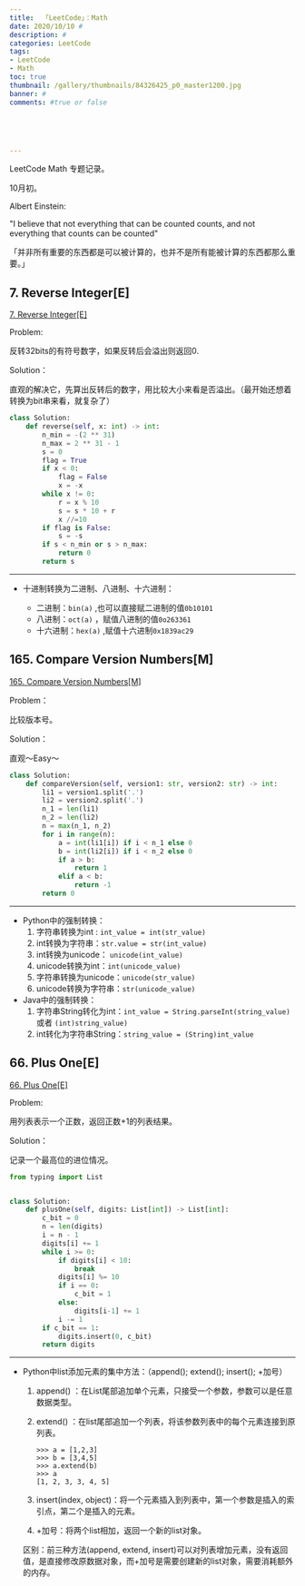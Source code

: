 ```yaml
---
title:  「LeetCode」：Math
date: 2020/10/10 #
description: #
categories: LeetCode
tags: 
- LeetCode
- Math
toc: true
thumbnail: /gallery/thumbnails/84326425_p0_master1200.jpg
banner: #
comments: #true or false





---
```




LeetCode Math 专题记录。

10月初。

Albert Einstein:

 "I believe that not everything that can be counted counts, and not everything that counts can be counted"

「并非所有重要的东西都是可以被计算的，也并不是所有能被计算的东西都那么重要。」

<!--more-->

## 7. Reverse Integer[E]

[7. Reverse Integer[E]](https://leetcode.com/problems/reverse-integer/) 

Problem:

反转32bits的有符号数字，如果反转后会溢出则返回0.

Solution：

直观的解决它，先算出反转后的数字，用比较大小来看是否溢出。（最开始还想着转换为bit串来看，就复杂了）

```python
class Solution:
    def reverse(self, x: int) -> int:
        n_min = -(2 ** 31)
        n_max = 2 ** 31 - 1
        s = 0
        flag = True
        if x < 0:
            flag = False
            x = -x
        while x != 0:
            r = x % 10
            s = s * 10 + r
            x //=10
        if flag is False:
            s = -s
        if s < n_min or s > n_max:
            return 0
        return s
```

---

- 十进制转换为二进制、八进制、十六进制：

  - 二进制：`bin(a)`  ,也可以直接赋二进制的值`0b10101` 
  - 八进制：`oct(a)` ，赋值八进制的值`0o263361` 
  - 十六进制：`hex(a)` ,赋值十六进制`0x1839ac29` 

  

## 165. Compare Version Numbers[M]

[165. Compare Version Numbers[M]](https://leetcode.com/problems/compare-version-numbers/) 

Problem：

比较版本号。

Solution：

直观～Easy～

```python
class Solution:
    def compareVersion(self, version1: str, version2: str) -> int:
        li1 = version1.split('.')
        li2 = version2.split('.')
        n_1 = len(li1)
        n_2 = len(li2)
        n = max(n_1, n_2)
        for i in range(n):
            a = int(li1[i]) if i < n_1 else 0
            b = int(li2[i]) if i < n_2 else 0
            if a > b:
                return 1
            elif a < b:
                return -1
        return 0
```

---

- Python中的强制转换：
  1. 字符串转换为int : `int_value = int(str_value)` 
  2. int转换为字符串：`str.value = str(int_value)` 
  3. int转换为unicode： `unicode(int_value)` 
  4. unicode转换为int：`int(unicode_value)` 
  5. 字符串转换为unicode：`unicode(str_value)` 
  6. unicode转换为字符串：`str(unicode_value)` 
- Java中的强制转换：
  1. 字符串String转化为int：`int_value = String.parseInt(string_value)` 或者 `(int)string_value)` 
  2. int转化为字符串String：`string_value = (String)int_value` 

## 66. Plus One[E]

[66. Plus One[E]](https://leetcode.com/problems/plus-one/) 

Problem:

用列表表示一个正数，返回正数+1的列表结果。

Solution：

记录一个最高位的进位情况。

```python
from typing import List


class Solution:
    def plusOne(self, digits: List[int]) -> List[int]:
        c_bit = 0
        n = len(digits)
        i = n - 1
        digits[i] += 1
        while i >= 0:
            if digits[i] < 10:
                break
            digits[i] %= 10
            if i == 0:
                c_bit = 1
            else:
                digits[i-1] += 1
            i -= 1
        if c_bit == 1:
            digits.insert(0, c_bit)
        return digits
```

---

- Python中list添加元素的集中方法：（append(); extend(); insert(); +加号）

  1. append() ：在List尾部追加单个元素，只接受一个参数，参数可以是任意数据类型。

  2. extend() ：在list尾部追加一个列表，将该参数列表中的每个元素连接到原列表。

     ```shell
     >>> a = [1,2,3]
     >>> b = [3,4,5]
     >>> a.extend(b)
     >>> a
     [1, 2, 3, 3, 4, 5]
     ```

  3. insert(index, object)：将一个元素插入到列表中，第一个参数是插入的索引点，第二个是插入的元素。
  4. +加号：将两个list相加，返回一个新的list对象。

  区别：前三种方法(append, extend, insert)可以对列表增加元素，没有返回值，是直接修改原数据对象，而+加号是需要创建新的list对象，需要消耗额外的内存。